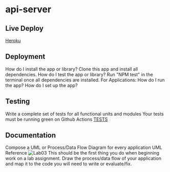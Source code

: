 # api-server

## Live Deploy
[Heroku](https://)

## Deployment
How do I install the app or library?
Clone this app and install all dependencies.
How do I test the app or library?
Run "NPM test" in the terminal once all dependencies are installed.
For Applications:
How do I run the app?
How do I set up the app?

## Testing
Write a complete set of tests for all functional units and modules
Your tests must be running green on Github Actions
[TESTS](./__tests__)

## Documentation
Compose a UML or Process/Data Flow Diagram for every application
UML Reference
![Lab03](img/lab3.png)
This should be the first thing you do when beginning work on a lab assignment.
Draw the process/data flow of your application and map it to the code you will need to write or evaluate/fix.
